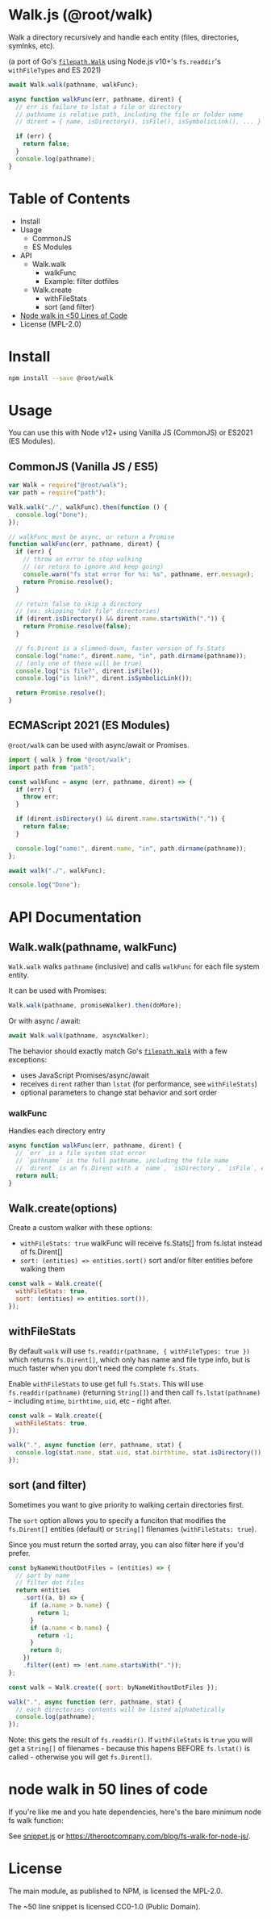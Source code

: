 # Walk.js (@root/walk)

Walk a directory recursively and handle each entity (files, directories, symlnks, etc).

(a port of Go's [`filepath.Walk`](https://golang.org/pkg/path/filepath/#Walk)
using Node.js v10+'s `fs.readdir`'s `withFileTypes` and ES 2021)

```js
await Walk.walk(pathname, walkFunc);

async function walkFunc(err, pathname, dirent) {
  // err is failure to lstat a file or directory
  // pathname is relative path, including the file or folder name
  // dirent = { name, isDirectory(), isFile(), isSymbolicLink(), ... }

  if (err) {
    return false;
  }
  console.log(pathname);
}
```

# Table of Contents

- Install
- Usage
  - CommonJS
  - ES Modules
- API
  - Walk.walk
    - walkFunc
    - Example: filter dotfiles
  - Walk.create
    - withFileStats
    - sort (and filter)
- [Node walk in <50 Lines of Code](https://therootcompany.com/blog/fs-walk-for-node-js/)
- License (MPL-2.0)

# Install

```bash
npm install --save @root/walk
```

# Usage

You can use this with Node v12+ using Vanilla JS (CommonJS) or ES2021 (ES Modules).

## CommonJS (Vanilla JS / ES5)

```js
var Walk = require("@root/walk");
var path = require("path");

Walk.walk("./", walkFunc).then(function () {
  console.log("Done");
});

// walkFunc must be async, or return a Promise
function walkFunc(err, pathname, dirent) {
  if (err) {
    // throw an error to stop walking
    // (or return to ignore and keep going)
    console.warn("fs stat error for %s: %s", pathname, err.message);
    return Promise.resolve();
  }

  // return false to skip a directory
  // (ex: skipping "dot file" directories)
  if (dirent.isDirectory() && dirent.name.startsWith(".")) {
    return Promise.resolve(false);
  }

  // fs.Dirent is a slimmed-down, faster version of fs.Stats
  console.log("name:", dirent.name, "in", path.dirname(pathname));
  // (only one of these will be true)
  console.log("is file?", dirent.isFile());
  console.log("is link?", dirent.isSymbolicLink());

  return Promise.resolve();
}
```

## ECMAScript 2021 (ES Modules)

`@root/walk` can be used with async/await or Promises.

```js
import { walk } from "@root/walk";
import path from "path";

const walkFunc = async (err, pathname, dirent) => {
  if (err) {
    throw err;
  }

  if (dirent.isDirectory() && dirent.name.startsWith(".")) {
    return false;
  }

  console.log("name:", dirent.name, "in", path.dirname(pathname));
};

await walk("./", walkFunc);

console.log("Done");
```

# API Documentation

## Walk.walk(pathname, walkFunc)

`Walk.walk` walks `pathname` (inclusive) and calls `walkFunc` for each file system entity.

It can be used with Promises:

```js
Walk.walk(pathname, promiseWalker).then(doMore);
```

Or with async / await:

```js
await Walk.walk(pathname, asyncWalker);
```

The behavior should exactly match Go's
[`filepath.Walk`](https://golang.org/pkg/path/filepath/#Walk) with a few exceptions:

- uses JavaScript Promises/async/await
- receives `dirent` rather than `lstat` (for performance, see `withFileStats`)
- optional parameters to change stat behavior and sort order

### walkFunc

Handles each directory entry

```js
async function walkFunc(err, pathname, dirent) {
  // `err` is a file system stat error
  // `pathname` is the full pathname, including the file name
  // `dirent` is an fs.Dirent with a `name`, `isDirectory`, `isFile`, etc
  return null;
}
```

## Walk.create(options)

Create a custom walker with these options:

- `withFileStats: true` walkFunc will receive fs.Stats[] from fs.lstat instead of fs.Dirent[]
- `sort: (entities) => entities.sort()` sort and/or filter entities before walking them

```js
const walk = Walk.create({
  withFileStats: true,
  sort: (entities) => entities.sort()),
});
```

## withFileStats

By default `walk` will use `fs.readdir(pathname, { withFileTypes: true })` which returns `fs.Dirent[]`,
which only has name and file type info, but is much faster when you don't need the complete `fs.Stats`.

Enable `withFileStats` to use get full `fs.Stats`. This will use `fs.readdir(pathname)` (returning `String[]`)
and then call `fs.lstat(pathname)` - including `mtime`, `birthtime`, `uid`, etc - right after.

```js
const walk = Walk.create({
  withFileStats: true,
});

walk(".", async function (err, pathname, stat) {
  console.log(stat.name, stat.uid, stat.birthtime, stat.isDirectory());
});
```

## sort (and filter)

Sometimes you want to give priority to walking certain directories first.

The `sort` option allows you to specify a funciton that modifies the `fs.Dirent[]` entities (default) or `String[]` filenames (`withFileStats: true`).

Since you must return the sorted array, you can also filter here if you'd prefer.

```js
const byNameWithoutDotFiles = (entities) => {
  // sort by name
  // filter dot files
  return entities
    .sort((a, b) => {
      if (a.name > b.name) {
        return 1;
      }
      if (a.name < b.name) {
        return -1;
      }
      return 0;
    })
    .filter((ent) => !ent.name.startsWith("."));
};

const walk = Walk.create({ sort: byNameWithoutDotFiles });

walk(".", async function (err, pathname, stat) {
  // each directories contents will be listed alphabetically
  console.log(pathname);
});
```

Note: this gets the result of `fs.readdir()`. If `withFileStats` is `true` you will get a `String[]` of filenames - because this hapens BEFORE `fs.lstat()` is called - otherwise you will get `fs.Dirent[]`.

# node walk in 50 lines of code

If you're like me and you hate dependencies,
here's the bare minimum node fs walk function:

See [snippet.js](/snippet.js) or <https://therootcompany.com/blog/fs-walk-for-node-js/>.

# License

The main module, as published to NPM, is licensed the MPL-2.0.

The ~50 line snippet is licensed CC0-1.0 (Public Domain).
